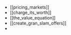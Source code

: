 - [[pricing_markets]]
- [[charge_its_worth]]
- [[the_value_equation]]
- [[create_gran_slam_offers]]
- 